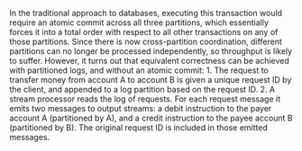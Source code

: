 
In the traditional approach to databases, executing this transaction would require an atomic commit
across all three partitions, which essentially forces it into a total order with respect to all
other transactions on any of those partitions. Since there is now cross-partition coordination,
different partitions can no longer be processed independently, so throughput is likely to suffer. 
However, it turns out that equivalent correctness can be achieved with partitioned logs, and without
an atomic commit: 1.  The request to transfer money from account A to account B is given a unique request ID by the
client, and appended to a log partition based on the request ID. 2.  A stream processor reads the log of requests. For each request message it emits two messages to
output streams: a debit instruction to the payer account A (partitioned by A), and a credit
instruction to the payee account B (partitioned by B). The original request ID is included in
those emitted messages.